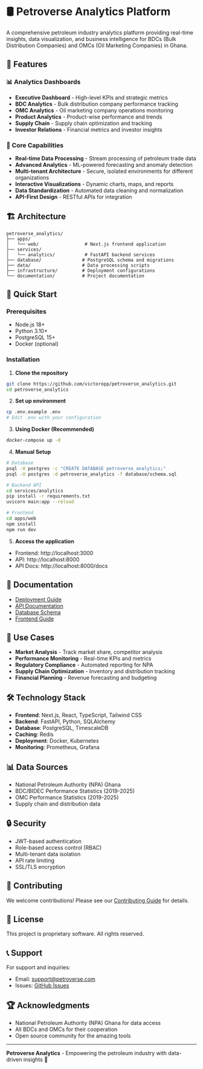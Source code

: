 # 🛢️ Petroverse Analytics Platform

A comprehensive petroleum industry analytics platform providing real-time insights, data visualization, and business intelligence for BDCs (Bulk Distribution Companies) and OMCs (Oil Marketing Companies) in Ghana.

## 🌟 Features

### 📊 Analytics Dashboards
- **Executive Dashboard** - High-level KPIs and strategic metrics
- **BDC Analytics** - Bulk distribution company performance tracking
- **OMC Analytics** - Oil marketing company operations monitoring
- **Product Analytics** - Product-wise performance and trends
- **Supply Chain** - Supply chain optimization and tracking
- **Investor Relations** - Financial metrics and investor insights

### 🔧 Core Capabilities
- **Real-time Data Processing** - Stream processing of petroleum trade data
- **Advanced Analytics** - ML-powered forecasting and anomaly detection
- **Multi-tenant Architecture** - Secure, isolated environments for different organizations
- **Interactive Visualizations** - Dynamic charts, maps, and reports
- **Data Standardization** - Automated data cleaning and normalization
- **API-First Design** - RESTful APIs for integration

## 🏗️ Architecture

```
petroverse_analytics/
├── apps/
│   └── web/                 # Next.js frontend application
├── services/
│   └── analytics/           # FastAPI backend services
├── database/               # PostgreSQL schema and migrations
├── data/                   # Data processing scripts
├── infrastructure/         # Deployment configurations
└── documentation/          # Project documentation
```

## 🚀 Quick Start

### Prerequisites
- Node.js 18+
- Python 3.10+
- PostgreSQL 15+
- Docker (optional)

### Installation

1. **Clone the repository**
```bash
git clone https://github.com/victoropp/petroverse_analytics.git
cd petroverse_analytics
```

2. **Set up environment**
```bash
cp .env.example .env
# Edit .env with your configuration
```

3. **Using Docker (Recommended)**
```bash
docker-compose up -d
```

4. **Manual Setup**
```bash
# Database
psql -U postgres -c "CREATE DATABASE petroverse_analytics;"
psql -U postgres -d petroverse_analytics -f database/schema.sql

# Backend API
cd services/analytics
pip install -r requirements.txt
uvicorn main:app --reload

# Frontend
cd apps/web
npm install
npm run dev
```

5. **Access the application**
- Frontend: http://localhost:3000
- API: http://localhost:8000
- API Docs: http://localhost:8000/docs

## 📖 Documentation

- [Deployment Guide](DEPLOYMENT.md)
- [API Documentation](documentation/api/API_ENDPOINTS.md)
- [Database Schema](documentation/database/DATABASE_SCHEMA.md)
- [Frontend Guide](documentation/frontend/DASHBOARD_GUIDE.md)

## 🎯 Use Cases

- **Market Analysis** - Track market share, competitor analysis
- **Performance Monitoring** - Real-time KPIs and metrics
- **Regulatory Compliance** - Automated reporting for NPA
- **Supply Chain Optimization** - Inventory and distribution tracking
- **Financial Planning** - Revenue forecasting and budgeting

## 🛠️ Technology Stack

- **Frontend**: Next.js, React, TypeScript, Tailwind CSS
- **Backend**: FastAPI, Python, SQLAlchemy
- **Database**: PostgreSQL, TimescaleDB
- **Caching**: Redis
- **Deployment**: Docker, Kubernetes
- **Monitoring**: Prometheus, Grafana

## 📊 Data Sources

- National Petroleum Authority (NPA) Ghana
- BDC/BIDEC Performance Statistics (2019-2025)
- OMC Performance Statistics (2019-2025)
- Supply chain and distribution data

## 🔒 Security

- JWT-based authentication
- Role-based access control (RBAC)
- Multi-tenant data isolation
- API rate limiting
- SSL/TLS encryption

## 🤝 Contributing

We welcome contributions! Please see our [Contributing Guide](CONTRIBUTING.md) for details.

## 📝 License

This project is proprietary software. All rights reserved.

## 📞 Support

For support and inquiries:
- Email: support@petroverse.com
- Issues: [GitHub Issues](https://github.com/victoropp/petroverse_analytics/issues)

## 🏆 Acknowledgments

- National Petroleum Authority (NPA) Ghana for data access
- All BDCs and OMCs for their cooperation
- Open source community for the amazing tools

---

**Petroverse Analytics** - Empowering the petroleum industry with data-driven insights 🚀